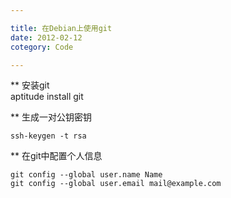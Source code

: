 ```yaml
---

title: 在Debian上使用git
date: 2012-02-12
cotegory: Code

---
```


** 安装git  
aptitude install git

** 生成一对公钥密钥  

	ssh-keygen -t rsa

** 在git中配置个人信息  

	git config --global user.name Name
	git config --global user.email mail@example.com
